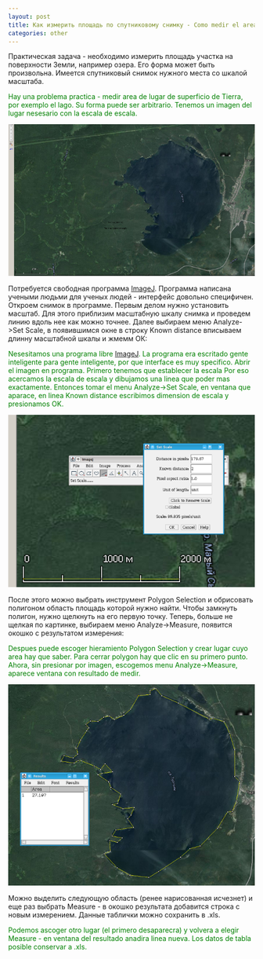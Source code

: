 ```yaml
---
layout: post
title: Как измерить площадь по спутниковому снимку - Como medir el area de imagenes de satellit.
categories: other
---
```


Практическая задача - необходимо измерить площадь участка на поверхности Земли, например озера. Его форма может быть произвольна. Имеется спутниковый снимок нужного места со шкалой масштаба.

<p style="color: green;">Hay una problema practica - medir area de lugar de superficio de Tierra, por exemplo el lago. Su forma puede ser arbitrario. Tenemos un imagen del lugar nesesario con la escala de escala.</p>

<img src="/assets/other/imagej/lago0.png">

Потребуется свободная программа [ImageJ](http://rsb.info.nih.gov/ij/download.html). Программа написана учеными людьми для ученых людей - интерфейс довольно специфичен. Откроем снимок в программе. Первым делом нужно установить масштаб. Для этого приблизим масштабную шкалу снимка и проведем линию вдоль нее как можно точнее. Далее выбираем меню Analyze->Set Scale, в появившимся окне в строку 
 Known distance вписываем длинну масштабной шкалы и жмемм ОК:
  
 <p style="color: green;">Nesesitamos una programa libre <a href="http://rsb.info.nih.gov/ij/download.html">ImageJ</a>. La programa era escritado gente inteligente para gente inteligente, por que interface es muy specifico. Abrir el imagen en programa. Primero tenemos que 
establecer la escala Por eso acercamos la escala de escala y dibujamos una linea que poder mas exactamente. Entonces tomar el menu Analyze->Set Scale, en ventana que aparace, en linea Known distance escribimos dimension de escala y presionamos OK.</p>

<img src="/assets/other/imagej/lago2.png">

После этого можно выбрать инструмент Polygon Selection и обрисовать полигоном область площадь которой нужно найти. Чтобы замкнуть полигон, нужно щелкнуть на его первую точку. Теперь, больше не щелкая по картинке, выбираем меню Analyze->Measure, появится окошко с результатом измерения:

<p style="color: green;">Despues puede escoger hieramiento Polygon Selection y crear lugar cuyo area hay que saber. Para cerrar polygon hay que clic en su primero punto. Ahora, sin presionar por imagen, escogemos menu Analyze->Measure, aparece ventana con resultado de medir.</p>

<img src="/assets/other/imagej/lago3.png">

Можно выделить следующую область (ренее нарисованная исчезнет) и еще раз выбрать Measure - в окошко результата добавится строка с новым измерением. Данные таблички можно сохранить в .xls.  

<p style="color: green;">Podemos ascoger otro lugar (el primero desaparecra) y volvera a elegir Measure - en ventana del resultado anadira linea nueva. Los datos de tabla posible conservar a .xls.</p>
